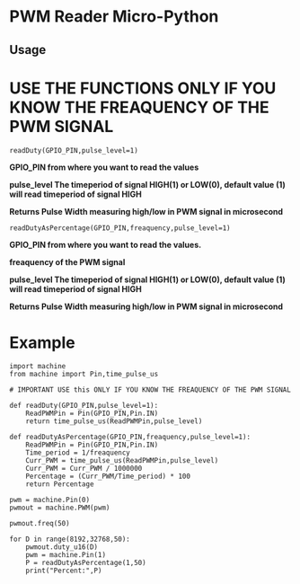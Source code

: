 # PWM Reader Micro-Python


## Usage

#  USE THE FUNCTIONS ONLY IF YOU KNOW THE FREAQUENCY OF THE PWM SIGNAL

```
readDuty(GPIO_PIN,pulse_level=1)
```

**GPIO_PIN from where you want to read the values**

**pulse_level The timeperiod of signal HIGH(1) or LOW(0), default value (1) will read timeperiod of signal HIGH**

**Returns Pulse Width measuring high/low in PWM signal in microsecond**


```
readDutyAsPercentage(GPIO_PIN,freaquency,pulse_level=1)
```

**GPIO_PIN from where you want to read the values.**

**freaquency of the PWM signal**

**pulse_level The timeperiod of signal HIGH(1) or LOW(0), default value (1) will read timeperiod of signal HIGH**

**Returns Pulse Width measuring high/low in PWM signal in microsecond**


# Example

```
import machine
from machine import Pin,time_pulse_us

# IMPORTANT USE this ONLY IF YOU KNOW THE FREAQUENCY OF THE PWM SIGNAL

def readDuty(GPIO_PIN,pulse_level=1):
    ReadPWMPin = Pin(GPIO_PIN,Pin.IN)
    return time_pulse_us(ReadPWMPin,pulse_level)

def readDutyAsPercentage(GPIO_PIN,freaquency,pulse_level=1):
    ReadPWMPin = Pin(GPIO_PIN,Pin.IN)
    Time_period = 1/freaquency
    Curr_PWM = time_pulse_us(ReadPWMPin,pulse_level)
    Curr_PWM = Curr_PWM / 1000000
    Percentage = (Curr_PWM/Time_period) * 100
    return Percentage

pwm = machine.Pin(0)
pwmout = machine.PWM(pwm)

pwmout.freq(50)

for D in range(8192,32768,50):
    pwmout.duty_u16(D)
    pwm = machine.Pin(1)
    P = readDutyAsPercentage(1,50)
    print("Percent:",P)


```
